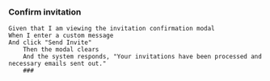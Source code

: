 ### Confirm invitation				
	Given that I am viewing the invitation confirmation modal
	When I enter a custom message
	And click "Send Invite"
		Then the modal clears
		And the system responds, "Your invitations have been processed and necessary emails sent out."
		###

